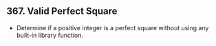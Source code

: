 ## 367. Valid Perfect Square

-   Determine if a positive integer is a perfect square without using any built-in library function.
